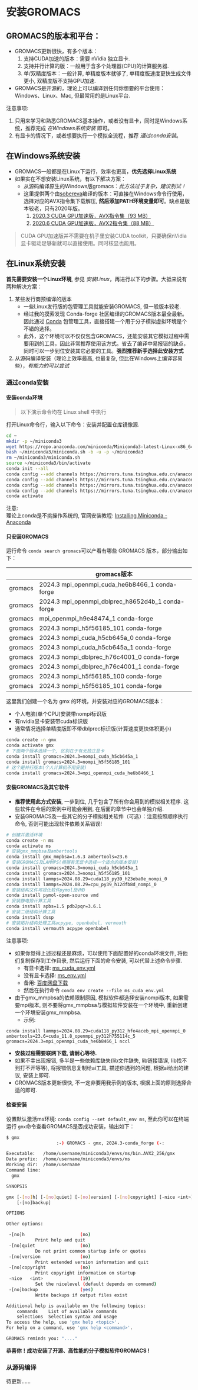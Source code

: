 # 安装GROMACS
## GROMACS的版本和平台：

- GROMACS更新很快，有多个版本：
    1. 支持CUDA加速的版本：需要 nVidia 独立显卡.
    2. 支持并行计算的版：一般用于含多个处理器(CPU)的计算服务器.
    3. 单/双精度版本：一般计算, 单精度版本就够了, 单精度版速度更快生成文件更小, 双精度版不支持GPU加速.
- GROMACS是开源的，理论上可以编译到任何你想要的平台使用：Windows、Linux、Mac, 但最常用的是Linux平台.

注意事项:

1. 只用来学习和熟悉GROMACS基本操作，或者没有显卡，同时是Windows系统，推荐完成 *在Windows系统安装*  即可。
2. 有显卡的情况下，或者想要执行一个模拟全流程，推荐 *通过conda安装*。

## 在Windows系统安装

- GROMACS一般都是在Linux下运行，效率也更高，**优先选择Linux系统**
- 如果实在不想安装Linux系统，有以下解决方案：
    - 从源码编译原生的Windows版gromacs：*此方法过于复杂，建议别试！*
    - 这里提供两个由[sobereva](http://sobereva.com/458)编译的版本：可直接在Windows命令行使用，选择对应的AVX指令集下载解压, **然后添加PATH环境变量即可**。缺点是版本较老，只有2020年版。
        1. [2020.3 CUDA GPU加速版，AVX指令集（93 MB）](http://sobereva.com/soft/gmx/gmx2020.3_AVX_CUDA_win64.rar)
        2. [2020.6 CUDA GPU加速版，AVX2指令集（88 MB）](http://sobereva.com/soft/gmx/gmx2020.6_AVX2_CUDA_win64.rar)

> CUDA GPU加速版并不需要在机子里安装CUDA toolkit，只要确保nVidia显卡驱动足够新就可以直接使用。同时核显也能用。

## 在Linux系统安装

**首先需要安装一个Linux环境**, 参见 *安装Linux*，再进行以下的步骤。大抵来说有两种解决方案：

1. 某些发行商预编译的版本
    - 一些Linux发行版的包管理工具就能安装GROMACS, 但一般版本较老.
    - 经过我的摸索发现 Conda-forge 社区编译的GROMACS版本最全最新。因此通过 [Conda](https://docs.anaconda.com/miniconda/) 包管理工具，直接搭建一个用于分子模拟虚拟环境是个不错的选择。
    - 此外，这个环境可以不仅仅包含GROMACS，还能安装其它模拟过程中需要用到的工具，因此非常推荐使用该方式。省去了编译中易报错的缺点，同时可以一步到位安装其它必要的工具。**强烈推荐新手选择此安装方式**
2. 从源码编译安装（理论上效率最高, 也最复杂, 但比在Windows上编译容易些），*有能力的可以尝试*

### 通过conda安装

#### 安装conda环境

> 以下演示命令均在 Linux shell 中执行

打开Linux命令行，输入以下命令：安装并配置仓库镜像源.

```sh
cd ~
mkdir -p ~/miniconda3
wget https://repo.anaconda.com/miniconda/Miniconda3-latest-Linux-x86_64.sh -O ~/miniconda3/miniconda.sh
bash ~/miniconda3/miniconda.sh -b -u -p ~/miniconda3
rm ~/miniconda3/miniconda.sh
source ~/miniconda3/bin/activate
conda init --all
conda config --add channels https://mirrors.tuna.tsinghua.edu.cn/anaconda/pkgs/main
conda config --add channels https://mirrors.tuna.tsinghua.edu.cn/anaconda/cloud/conda-forge
conda config --add channels https://mirrors.tuna.tsinghua.edu.cn/anaconda/cloud/bioconda
conda config --add channels https://mirrors.tuna.tsinghua.edu.cn/anaconda/pkgs/free
conda activate
```

注意:  
理论上conda是不挑操作系统的, 官网安装教程: [Installing Miniconda - Anaconda](https://www.anaconda.com/docs/getting-started/miniconda/install)

#### 只安装GROMACS

运行命令 `conda search gromacs`可以产看有哪些 GROMACS 版本，部分输出如下：

|         | gromacs版本                                          |
| ------- | -------------------------------------------------- |
| gromacs | 2024.3 mpi_openmpi_cuda_he6b8466_1  conda-forge    |
| gromacs | 2024.3 mpi_openmpi_dblprec_h8652d4b_1  conda-forge |
| gromacs | mpi_openmpi_h9e48474_1  conda-forge                |
| gromacs | 2024.3 nompi_h5f56185_101  conda-forge             |
| gromacs | 2024.3 nompi_cuda_h5cb645a_0  conda-forge          |
| gromacs | 2024.3 nompi_cuda_h5cb645a_1  conda-forge          |
| gromacs | 2024.3 nompi_dblprec_h76c4001_0  conda-forge       |
| gromacs | 2024.3 nompi_dblprec_h76c4001_1  conda-forge       |
| gromacs | 2024.3 nompi_h5f56185_100  conda-forge             |
| gromacs | 2024.3 nompi_h5f56185_101  conda-forge             |

这里我们创建一个名为 gmx 的环境，并安装对应的GROMACS版本：
- 个人电脑(单个CPU)安装带nompi标识版
- 有nvidia显卡安装带cuda标识版
- 通常情况选择单精度版即不带dblprec标识版(计算速度更快体积更小)

```bash
conda create -n gmx
conda activate gmx
# 下面两个版本选择一个, 区别在于有无独立显卡
conda install gromacs=2024.3=nompi_cuda_h5cb645a_1
conda install gromacs=2024.3=nompi_h5f56185_101
# 这个是并行版本(个人计算机不用安装)
conda install gromacs=2024.3=mpi_openmpi_cuda_he6b8466_1
```

#### 安装GROMACS及其它软件

- **推荐使用此方式安装**, 一步到位, 几乎包含了所有你会用到的模拟相关程序. 这些软件在今后的案例中可能会用到, 在后面的章节中也会单独介绍.
- 安装GROMACS及一些其它的分子模拟相关软件（可选）：注意按照顺序执行命令, 否则可能出现软件依赖关系错误!

```bash
# 创建并激活环境
conda create -n ms
conda activate ms
# 安装gmx_mmpbsa及ambertools
conda install gmx_mmpbsa=1.6.3 ambertools=23.6
# 安装GROMACS及LAMMPS(根据有无显卡选择一个适合的版本安装)
conda install gromacs=2024.3=nompi_cuda_h5cb645a_1
conda install gromacs=2024.3=nompi_h5f56185_101
conda install lammps=2024.08.29=cuda118_py39_h23eba0e_nompi_0
conda install lammps=2024.08.29=cpu_py39_h12dfb8d_nompi_0
# 安装结构文件可视化软件pymol及VMD
conda install pymol-open-source vmd
# 安装静电势计算工具
conda install apbs=1.5 pdb2pqr=3.6.1
# 安装二级结构计算工具
conda install dssp
# 安装拓扑结构处理工具acpype, openbabel, vermouth
conda install vermouth acpype openbabel
```

注意事项:

- 如果你觉得上述过程还是麻烦，可以使用下面配置好的conda环境文件, 将他们复制保存到工作目录, 然后运行下面的命令安装, 可以代替上述命令步骤. 
    - 有显卡选择: [ms_cuda_env.yml](https://aiwting.github.io/ms/files/ms_cuda_env.yml)
    - 没有显卡选择: [ms_env.yml](https://aiwting.github.io/ms/files/ms_env.yml)
    - 备用: [百度网盘下载](https://pan.baidu.com/s/1J1wxRVTDOeZzyYDF9gFr2g?pwd=bd2e)
    - 然后在执行命令 `conda env create --file ms_cuda_env.yml`
- 由于gmx_mmpbsa的依赖限制原因, 模拟软件都选择安装nompi版本, 如果需要mpi版本, 则不要将gmx_mmpbsa与模拟软件安装在一个环境中, 重新创建一个环境安装gmx_mmpbsa.
    - 示例: 

```
conda install lammps=2024.08.29=cuda118_py312_hfe4aceb_mpi_openmpi_0 ambertools=23.6=cuda_11.8_openmpi_py312h755114c_5 gromacs=2024.3=mpi_openmpi_cuda_he6b8466_1 nccl
```

- **安装过程需要联网下载, 请耐心等待.**
- 如果不幸出现报错, 多半是一些依赖库缺失(lib文件缺失, lib链接错误, lib找不到打不开等等), 将报错信息复制给ai工具, 描述你遇到的问题, 根据ai给出的建议, 安装上即可.
- GROMACS版本更新很快, 不一定非要用我示例的版本, 根据上面的原则选择合适的即可.

#### 检查安装

设置默认激活ms环境: `conda config --set default_env ms`, 至此你可以在终端运行 `gmx`命令查看GROMACS是否成功安装，输出如下：

```bash
$ gmx
                   :-) GROMACS - gmx, 2024.3-conda_forge (-:

Executable:   /home/username/miniconda3/envs/ms/bin.AVX2_256/gmx
Data prefix:  /home/username/miniconda3/envs/ms
Working dir:  /home/username
Command line:
  gmx

SYNOPSIS

gmx [-[no]h] [-[no]quiet] [-[no]version] [-[no]copyright] [-nice <int>]
    [-[no]backup]

OPTIONS

Other options:

 -[no]h                     (no)
           Print help and quit
 -[no]quiet                 (no)
           Do not print common startup info or quotes
 -[no]version               (no)
           Print extended version information and quit
 -[no]copyright             (no)
           Print copyright information on startup
 -nice   <int>              (19)
           Set the nicelevel (default depends on command)
 -[no]backup                (yes)
           Write backups if output files exist

Additional help is available on the following topics:
    commands    List of available commands
    selections  Selection syntax and usage
To access the help, use 'gmx help <topic>'.
For help on a command, use 'gmx help <command>'.

GROMACS reminds you: "...."
```

**恭喜你！成功安装了开源、高性能的分子模拟软件GROMACS !**

### 从源码编译

待更新……
